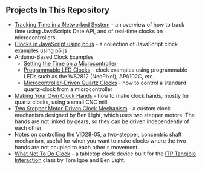 
## Projects In This Repository

* [Tracking Time in a Networked System](timestamps) - an overview of how to track time using JavaScripts Date API, and of real-time clocks on microcontrollers. 
* [Clocks in JavaScript using p5.js](P5JS_examples) - a collection of JavaScript clock examples using [p5.js](https://p5js.org)
* Arduino-Based Clock Examples
   * [Setting the Time on a Microcontroller](Microcontroller_Time_Setting_Methods) 
   * [Programmable LED Clocks](Programmable_LED_examples) - clock examples using programmable LEDs such as the WS2812 (NeoPixel), APA102C, etc.
   * [Microcontroller-Driven Quartz Clocks](Analog_Clock_Control) - how to control a standard quartz-clock from a microcontroller
* [Making Your Own Clock Hands](Making_Custom_Clock_Hands) - how to make clock hands, mostly for quartz clocks, using a small CNC mill.
* [Two Stepper Motor-Driven Clock Mechanism](two_stepper_clock_mechanism) - a custom clock mechanism designed by Ben Light, which uses two stepper motors. The hands are not linked by gears, so they can be driven independently of each other.
* Notes on controlling the [VID28-05](VID28-05_mechanism), a two-stepper, concentric shaft mechanism, useful for when you want to make clocks where the two hands are not coupled to each other's movement. 
* [What Not To Do Clock](WhatNotToDoClock) - a tabletop clock device built for the [ITP Tangible Interaction](https://itp.nyu.edu/classes/tangible-interaction) class by Tom Igoe and Ben Light.
